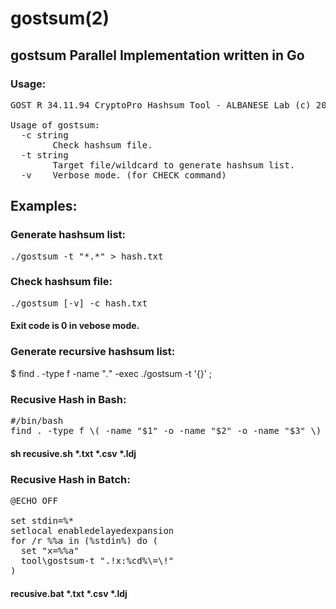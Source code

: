 # gostsum(2)
## gostsum Parallel Implementation written in Go

### Usage:
<pre>
GOST R 34.11.94 CryptoPro Hashsum Tool - ALBANESE Lab (c) 2020-2021

Usage of gostsum:
  -c string
        Check hashsum file.
  -t string
        Target file/wildcard to generate hashsum list.
  -v    Verbose mode. (for CHECK command)
</pre>

## Examples:

### Generate hashsum list:
<pre>
./gostsum -t "*.*" > hash.txt
</pre>

### Check hashsum file:
<pre>
./gostsum [-v] -c hash.txt
</pre>
#### Exit code is 0 in vebose mode. 

### Generate recursive hashsum list:
$ find . -type f -name "*.*" -exec ./gostsum -t '{}' \; 

### Recusive Hash in Bash:
<pre>
#/bin/bash
find . -type f \( -name "$1" -o -name "$2" -o -name "$3" \) -exec ./gostsum -t '{}' \;
</pre>
#### sh recusive.sh *.txt *.csv *.ldj

### Recusive Hash in Batch:
<pre>
@ECHO OFF

set stdin=%*
setlocal enabledelayedexpansion
for /r %%a in (%stdin%) do (
  set "x=%%a"
  tool\gostsum-t ".!x:%cd%\=\!"
)</pre>
#### recusive.bat *.txt *.csv *.ldj
